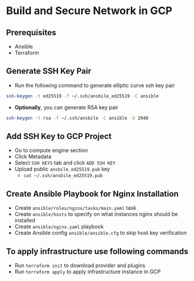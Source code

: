 # Build and Secure Network in GCP

## Prerequisites

- Ansible
- Terraform

## Generate SSH Key Pair

- Run the following command to generate elliptic curve ssh key pair

```bash
ssh-keygen -t ed25519 -f ~/.ssh/ansbile_ed25519 -C ansible
```

- **Optionally**, you can generate RSA key pair

```bash
ssh-keygen -t rsa -f ~/.ssh/ansbile -C ansible -b 2048
```

## Add SSH Key to GCP Project

- Go to compute engine section
- Click Metadata
- Select `SSH KEYS` tab and click `ADD SSH KEY`
- Upload public `ansbile_ed25519.pub` key
  - `cat ~/.ssh/ansbile_ed25519.pub`

## Create Ansible Playbook for Nginx Installation

- Create `ansible/roles/nginx/tasks/main.yaml` task
- Create `ansible/hosts` to specify on what instances nginx should be installed
- Create `ansible/nginx.yaml` playbook
- Create Ansible config `ansible/ansible.cfg` to skip host key verification

## To apply infrastructure use following commands

- Run `terraform init` to download provider and plugins
- Run `terraform apply` to apply infrastructure instance in GCP
